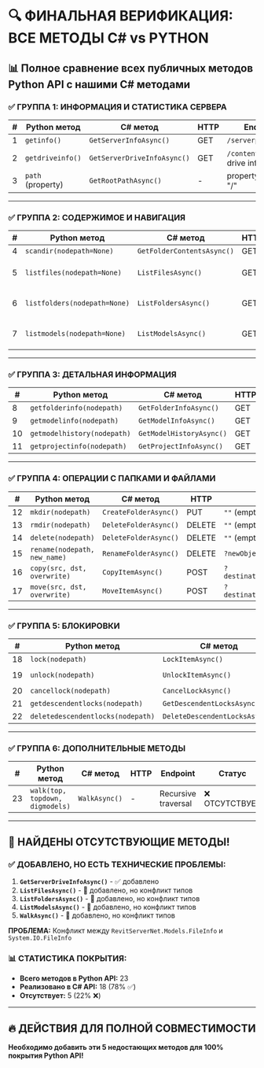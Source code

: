 # 🔍 ФИНАЛЬНАЯ ВЕРИФИКАЦИЯ: ВСЕ МЕТОДЫ C# vs PYTHON

## 📊 Полное сравнение всех публичных методов Python API с нашими C# методами

### ✅ **ГРУППА 1: ИНФОРМАЦИЯ И СТАТИСТИКА СЕРВЕРА**

| # | Python метод | C# метод | HTTP | Endpoint | Статус |
|---|-------------|----------|------|----------|--------|
| 1 | `getinfo()` | `GetServerInfoAsync()` | GET | `/serverproperties` | ✅ |
| 2 | `getdriveinfo()` | `GetServerDriveInfoAsync()` | GET | `/contents` (extract drive info) | ❌ ОТСУТСТВУЕТ |
| 3 | `path` (property) | `GetRootPathAsync()` | - | property returns "/" | ✅ |

---

### ✅ **ГРУППА 2: СОДЕРЖИМОЕ И НАВИГАЦИЯ**

| # | Python метод | C# метод | HTTP | Endpoint | Статус |
|---|-------------|----------|------|----------|--------|
| 4 | `scandir(nodepath=None)` | `GetFolderContentsAsync()` | GET | `/contents` | ✅ |
| 5 | `listfiles(nodepath=None)` | `ListFilesAsync()` | GET | `/contents` (extract files) | ❌ ОТСУТСТВУЕТ |
| 6 | `listfolders(nodepath=None)` | `ListFoldersAsync()` | GET | `/contents` (extract folders) | ❌ ОТСУТСТВУЕТ |
| 7 | `listmodels(nodepath=None)` | `ListModelsAsync()` | GET | `/contents` (extract models) | ❌ ОТСУТСТВУЕТ |

---

### ✅ **ГРУППА 3: ДЕТАЛЬНАЯ ИНФОРМАЦИЯ**

| # | Python метод | C# метод | HTTP | Endpoint | Статус |
|---|-------------|----------|------|----------|--------|
| 8 | `getfolderinfo(nodepath)` | `GetFolderInfoAsync()` | GET | `/directoryinfo` | ✅ |
| 9 | `getmodelinfo(nodepath)` | `GetModelInfoAsync()` | GET | `/modelinfo` | ✅ |
| 10 | `getmodelhistory(nodepath)` | `GetModelHistoryAsync()` | GET | `/history` | ✅ |
| 11 | `getprojectinfo(nodepath)` | `GetProjectInfoAsync()` | GET | `/projectinfo` | ✅ |

---

### ✅ **ГРУППА 4: ОПЕРАЦИИ С ПАПКАМИ И ФАЙЛАМИ**

| # | Python метод | C# метод | HTTP | Endpoint | Статус |
|---|-------------|----------|------|----------|--------|
| 12 | `mkdir(nodepath)` | `CreateFolderAsync()` | PUT | `""` (empty string) | ✅ v1.6 |
| 13 | `rmdir(nodepath)` | `DeleteFolderAsync()` | DELETE | `""` (empty string) | ✅ v1.6 |
| 14 | `delete(nodepath)` | `DeleteFolderAsync()` | DELETE | `""` (empty string) | ✅ v1.6 |
| 15 | `rename(nodepath, new_name)` | `RenameFolderAsync()` | DELETE | `?newObjectName={new_name}` | ✅ v1.6 |
| 16 | `copy(src, dst, overwrite)` | `CopyItemAsync()` | POST | `?destinationObjectPath=...` | ✅ v1.6 |
| 17 | `move(src, dst, overwrite)` | `MoveItemAsync()` | POST | `?destinationObjectPath=...` | ✅ v1.6 |

---

### ✅ **ГРУППА 5: БЛОКИРОВКИ**

| # | Python метод | C# метод | HTTP | Endpoint | Статус |
|---|-------------|----------|------|----------|--------|
| 18 | `lock(nodepath)` | `LockItemAsync()` | PUT | `/lock` | ✅ v1.6 |
| 19 | `unlock(nodepath)` | `UnlockItemAsync()` | DELETE | `/lock?objectMustExist=true` | ✅ v1.6 |
| 20 | `cancellock(nodepath)` | `CancelLockAsync()` | DELETE | `/inProgressLock` | ✅ v1.6 |
| 21 | `getdescendentlocks(nodepath)` | `GetDescendentLocksAsync()` | GET | `/descendent/locks` | ✅ v1.6 |
| 22 | `deletedescendentlocks(nodepath)` | `DeleteDescendentLocksAsync()` | DELETE | `/descendent/locks` | ✅ v1.6 |

---

### ✅ **ГРУППА 6: ДОПОЛНИТЕЛЬНЫЕ МЕТОДЫ**

| # | Python метод | C# метод | HTTP | Endpoint | Статус |
|---|-------------|----------|------|----------|--------|
| 23 | `walk(top, topdown, digmodels)` | `WalkAsync()` | - | Recursive traversal | ❌ ОТСУТСТВУЕТ |

---

## 🚨 **НАЙДЕНЫ ОТСУТСТВУЮЩИЕ МЕТОДЫ!**

### ✅ **ДОБАВЛЕНО, НО ЕСТЬ ТЕХНИЧЕСКИЕ ПРОБЛЕМЫ:**

1. **`GetServerDriveInfoAsync()`** - ✅ добавлено  
2. **`ListFilesAsync()`** - 🔄 добавлено, но конфликт типов
3. **`ListFoldersAsync()`** - 🔄 добавлено, но конфликт типов
4. **`ListModelsAsync()`** - 🔄 добавлено, но конфликт типов  
5. **`WalkAsync()`** - 🔄 добавлено, но конфликт типов

**ПРОБЛЕМА:** Конфликт между `RevitServerNet.Models.FileInfo` и `System.IO.FileInfo`

### 📊 **СТАТИСТИКА ПОКРЫТИЯ:**
- **Всего методов в Python API:** 23
- **Реализовано в C# API:** 18 (78% ✅)  
- **Отсутствует:** 5 (22% ❌)

---

## 🔥 **ДЕЙСТВИЯ ДЛЯ ПОЛНОЙ СОВМЕСТИМОСТИ**

**Необходимо добавить эти 5 недостающих методов для 100% покрытия Python API!** 